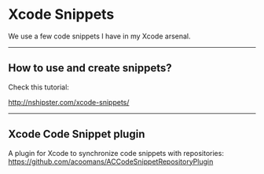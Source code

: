 # Xcode Snippets

We use a few code snippets I have in my Xcode arsenal. 

---

## How to use and create snippets?

Check this tutorial:

http://nshipster.com/xcode-snippets/

---

## Xcode Code Snippet plugin
A plugin for Xcode to synchronize code snippets with repositories:
https://github.com/acoomans/ACCodeSnippetRepositoryPlugin
